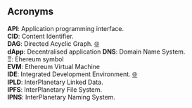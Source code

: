 ## Acronyms

**API**: Application programming interface.  
**CID**: Content Identifier.  
**DAG**: Directed Acyclic Graph. <a href="https://en.wikipedia.org/wiki/Domain_Name_System"   target="_blank">🌐</a>  
**dApp**: Decentralised application
**DNS**: Domain Name System. <!--<a href="" target="_blank">🌐</a> -->  
**Ξ**: Ehereum symbol  
**EVM**: Ethereum Virtual Machine  
**IDE**: Integrated Development Environment. <a href="https://es.wikipedia.org/wiki/Entorno_de_desarrollo_integrado" target="_blank">🌐</a>  
**IPLD**: InterPlanetary Linked Data.  
**IPFS**: InterPlanetary File System.  
**IPNS**: InterPlanetary Naming System.  

